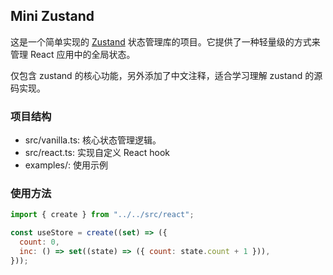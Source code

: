 ## Mini Zustand

这是一个简单实现的 [Zustand](https://github.com/pmndrs/zustand) 状态管理库的项目。它提供了一种轻量级的方式来管理 React 应用中的全局状态。

仅包含 zustand 的核心功能，另外添加了中文注释，适合学习理解 zustand 的源码实现。

### 项目结构

- src/vanilla.ts: 核心状态管理逻辑。
- src/react.ts: 实现自定义 React hook
- examples/: 使用示例

### 使用方法

```javascript
import { create } from "../../src/react";

const useStore = create((set) => ({
  count: 0,
  inc: () => set((state) => ({ count: state.count + 1 })),
}));
```
